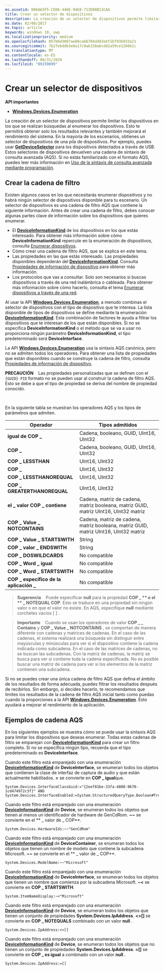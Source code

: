 ```yaml
---
ms.assetid: D06AA3F5-CED6-446E-94E8-713D98B13CAA
title: Crear un selector de dispositivos
description: La creación de un selector de dispositivos permite limitar los dispositivos en los que se realizan búsquedas al enumerar los dispositivos.
ms.date: 02/08/2017
ms.topic: article
keywords: windows 10, uwp
ms.localizationpriority: medium
ms.openlocfilehash: 057b6d3087ae08cab6704dd83ebf1bf93b933a21
ms.sourcegitcommit: 7b2febddb3e8a17c9ab158abcdd2a59ce126661c
ms.translationtype: MT
ms.contentlocale: es-ES
ms.lasthandoff: 08/31/2020
ms.locfileid: "89159699"
---
```

# <a name="build-a-device-selector"></a>Crear un selector de dispositivos



**API importantes**

- [**Windows.Devices.Enumeration**](/uwp/api/Windows.Devices.Enumeration)

La creación de un selector de dispositivos permite limitar los dispositivos en los que se realizan búsquedas al enumerar los dispositivos. Esto te permitirá obtener solo los resultados relevantes y también mejorará el rendimiento del sistema. En la mayoría de los escenarios, obtienes un selector de dispositivos de una pila de dispositivos. Por ejemplo, puedes usar [**GetDeviceSelector**](/uwp/api/windows.devices.usb.usbdevice.getdeviceselector) para los dispositivos detectados a través de USB. Estos selectores de dispositivos devuelven una cadena de sintaxis de consulta avanzada (AQS). Si no estás familiarizado con el formato AQS, puedes leer más información en [Uso de la sintaxis de consulta avanzada mediante programación](/windows/desktop/search/-search-3x-advancedquerysyntax).

## <a name="building-the-filter-string"></a>Crear la cadena de filtro

Existen algunos casos en los que necesitarás enumerar dispositivos y no habrá ningún selector de dispositivos disponible para tu escenario. Un selector de dispositivos es una cadena de filtro AQS que contiene la siguiente información. Antes de crear una cadena de filtro, debes conocer algunas partes clave de información sobre los dispositivos que quieres enumerar.

-   El [**DeviceInformationKind**](/uwp/api/Windows.Devices.Enumeration.DeviceInformationKind) de los dispositivos en los que estás interesado. Para obtener más información sobre cómo **DeviceInformationKind** repercute en la enumeración de dispositivos, consulta [Enumerar dispositivos](enumerate-devices.md).
-   Cómo crear una cadena de filtro AQS, que se explica en este tema.
-   Las propiedades en las que estás interesado. Las propiedades disponibles dependerán del [**DeviceInformationKind**](/uwp/api/Windows.Devices.Enumeration.DeviceInformationKind). Consulta [Propiedades de información de dispositivo](device-information-properties.md) para obtener más información.
-   Los protocolos que vas a consultar. Solo son necesarios si buscas dispositivos a través de una red inalámbrica o cableada. Para obtener más información sobre cómo hacerlo, consulta el tema [Enumerar dispositivos a través de una red](enumerate-devices-over-a-network.md).

Al usar la API [**Windows.Devices.Enumeration**](/uwp/api/Windows.Devices.Enumeration), a menudo combinas el selector de dispositivos con el tipo de dispositivo que te interesa. La lista disponible de tipos de dispositivos se define mediante la enumeración [**DeviceInformationKind**](/uwp/api/Windows.Devices.Enumeration.DeviceInformationKind). Esta combinación de factores te ayuda a filtrar los dispositivos que te interesan de los que están disponibles. Si no se especifica **DeviceInformationKind** o el método que se va a usar no proporciona ningún parámetro **DeviceInformationKind**, el tipo predeterminado será **DeviceInterface**.

La API [**Windows.Devices.Enumeration**](/uwp/api/Windows.Devices.Enumeration) usa la sintaxis AQS canónica, pero no se admiten todos los operadores. Para obtener una lista de propiedades que están disponibles cuando se construye la cadena de filtro, consulta [Propiedades de información de dispositivo](device-information-properties.md).

**PRECAUCIÓN**    Las propiedades personalizadas que se definen con el `{GUID} PID` formato no se pueden usar al construir la cadena de filtro AQS. Esto se debe a que el tipo de propiedad se deriva del nombre de propiedad conocido.

 

En la siguiente tabla se muestran los operadores AQS y los tipos de parámetros que admiten.

| Operador                       | Tipos admitidos                                                             |
|--------------------------------|-----------------------------------------------------------------------------|
| **igual de COP \_**                 | Cadena, booleano, GUID, UInt16, UInt32                                       |
| **COP \_**              | Cadena, booleano, GUID, UInt16, UInt32                                       |
| **COP \_ LESSTHAN**              | UInt16, UInt32                                                              |
| **COP \_**           | UInt16, UInt32                                                              |
| **COP \_ LESSTHANOREQUAL**       | UInt16, UInt32                                                              |
| **COP \_ GREATERTHANOREQUAL**    | UInt16, UInt32                                                              |
| **el \_ valor COP \_ contiene**       | Cadena, matriz de cadena, matriz booleana, matriz GUID, matriz UInt16, UInt32 matriz |
| **COP \_ Value \_ NOTCONTAINS**    | Cadena, matriz de cadena, matriz booleana, matriz GUID, matriz UInt16, UInt32 matriz |
| **COP \_ Value \_ STARTSWITH**     | String                                                                      |
| **COP \_ valor \_ ENDSWITH**       | String                                                                      |
| **COP \_ DOSWILDCARDS**          | No compatible                                                               |
| **COP \_ Word \_ igual**           | No compatible                                                               |
| **COP \_ Word \_ STARTSWITH**      | No compatible                                                               |
| **COP \_ específico de la aplicación \_** | No compatible                                                               |


> **Sugerencia**    Puede especificar **null** para la propiedad **COP \_ ** o el ** \_ NOTEQUAL COP**. Esto se traduce en una propiedad sin ningún valor o en que el valor no existe. En AQS, especifique **null** mediante corchetes vacíos \[ \] .

> **Importante**    Cuando se usan los operadores de valor **COP \_ \_ Contains** y **COP \_ Value \_ NOTCONTAINS** , se comportan de manera diferente con cadenas y matrices de cadenas. En el caso de las cadenas, el sistema realizará una búsqueda sin distinguir entre mayúsculas y minúsculas para ver si el dispositivo contiene la cadena indicada como subcadena. En el caso de las matrices de cadenas, no se buscan las subcadenas. Con la matriz de cadenas, la matriz se busca para ver si contiene toda la cadena especificada. No es posible buscar una matriz de cadena para ver si los elementos de la matriz contienen una subcadena.

Si no se puedes crear una única cadena de filtro AQS que defina el ámbito de los resultados de forma adecuada, puedes filtrar los resultados después de recibirlos. Sin embargo, si decides hacerlo, te recomendamos que limites los resultados de la cadena de filtro AQS inicial tanto como puedas cuando la proporciones a la API [**Windows.Devices.Enumeration**](/uwp/api/Windows.Devices.Enumeration). Esto ayudará a mejorar el rendimiento de la aplicación.

## <a name="aqs-string-examples"></a>Ejemplos de cadena AQS

En los siguientes ejemplos se muestra cómo se puede usar la sintaxis AQS para limitar los dispositivos que deseas enumerar. Todas estas cadenas de filtro se emparejan con [**DeviceInformationKind**](/uwp/api/Windows.Devices.Enumeration.DeviceInformationKind) para crear un filtro completo. Si no se especifica ningún tipo, recuerda que el tipo predeterminado es **DeviceInterface**.

Cuando este filtro está emparejado con una enumeración [**DeviceInformationKind**](/uwp/api/Windows.Devices.Enumeration.DeviceInformationKind) de **DeviceInterface**, se enumeran todos los objetos que contienen la clase de interfaz de captura de audio y que están actualmente habilitados. **=** se convierte en **COP \_ igual**que.

``` syntax
System.Devices.InterfaceClassGuid:="{2eef81be-33fa-4800-9670-1cd474972c3f}" AND
System.Devices.InterfaceEnabled:=System.StructuredQueryType.Boolean#True
```

Cuando este filtro está emparejado con una enumeración [**DeviceInformationKind**](/uwp/api/Windows.Devices.Enumeration.DeviceInformationKind) de **Device**, se enumeran todos los objetos que tienen al menos un identificador de hardware de GenCdRom. **~~** se convierte en el ** \_ valor de \_ COP**.

``` syntax
System.Devices.HardwareIds:~~"GenCdRom"
```

Cuando este filtro está emparejado con una enumeración [**DeviceInformationKind**](/uwp/api/Windows.Devices.Enumeration.DeviceInformationKind) de **DeviceContainer**, se enumeran todos los objetos que tienen un nombre de modelo que contiene la subcadena Microsoft. **~~** se convierte en el ** \_ valor de \_ COP**.

``` syntax
System.Devices.ModelName:~~"Microsoft"
```

Cuando este filtro está emparejado con una enumeración [**DeviceInformationKind**](/uwp/api/Windows.Devices.Enumeration.DeviceInformationKind) de **DeviceInterface**, se enumeran todos los objetos que tienen un nombre que comienza por la subcadena Microsoft. **~&lt;** se convierte en **COP \_ STARTSWITH**.

``` syntax
System.ItemNameDisplay:~<"Microsoft"
```

Cuando este filtro está emparejado con una enumeración [**DeviceInformationKind**](/uwp/api/Windows.Devices.Enumeration.DeviceInformationKind) de **Device**, se enumeran todos los objetos que tienen un conjunto de propiedades **System.Devices.IpAddress**. **&lt;&gt;\[\]** se convierte en **COP \_ NOTEQUALS** combinado con un valor **null** .

``` syntax
System.Devices.IpAddress:<>[]
```

Cuando este filtro está emparejado con una enumeración [**DeviceInformationKind**](/uwp/api/Windows.Devices.Enumeration.DeviceInformationKind) de **Device**, se enumeran todos los objetos que no tienen un conjunto de propiedades **System.Devices.IpAddress**. **=\[\]** se convierte en **COP \_ es igual** a combinado con un valor **null** .

``` syntax
System.Devices.IpAddress:=[]
```

 

 